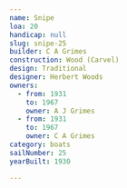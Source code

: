 ```yaml
---
name: Snipe
loa: 20
handicap: null
slug: snipe-25
builder: C A Grimes
construction: Wood (Carvel)
design: Traditional
designer: Herbert Woods
owners:
  - from: 1931
    to: 1967
    owner: A J Grimes
  - from: 1931
    to: 1967
    owner: C A Grimes
category: boats
sailNumber: 25
yearBuilt: 1930

---
```

